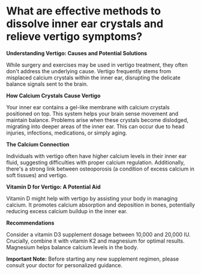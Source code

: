 # What are effective methods to dissolve inner ear crystals and relieve vertigo symptoms?

**Understanding Vertigo: Causes and Potential Solutions**

While surgery and exercises may be used in vertigo treatment, they often don't address the underlying cause. Vertigo frequently stems from misplaced calcium crystals within the inner ear, disrupting the delicate balance signals sent to the brain.

**How Calcium Crystals Cause Vertigo**

Your inner ear contains a gel-like membrane with calcium crystals positioned on top. This system helps your brain sense movement and maintain balance. Problems arise when these crystals become dislodged, migrating into deeper areas of the inner ear. This can occur due to head injuries, infections, medications, or simply aging.

**The Calcium Connection**

Individuals with vertigo often have higher calcium levels in their inner ear fluid, suggesting difficulties with proper calcium regulation. Additionally, there's a strong link between osteoporosis (a condition of excess calcium in soft tissues) and vertigo.

**Vitamin D for Vertigo: A Potential Aid**

Vitamin D might help with vertigo by assisting your body in managing calcium. It promotes calcium absorption and deposition in bones, potentially reducing excess calcium buildup in the inner ear.

**Recommendations**

Consider a vitamin D3 supplement dosage between 10,000 and 20,000 IU. Crucially, combine it with vitamin K2 and magnesium for optimal results. Magnesium helps balance calcium levels in the body.

**Important Note:** Before starting any new supplement regimen, please consult your doctor for personalized guidance.